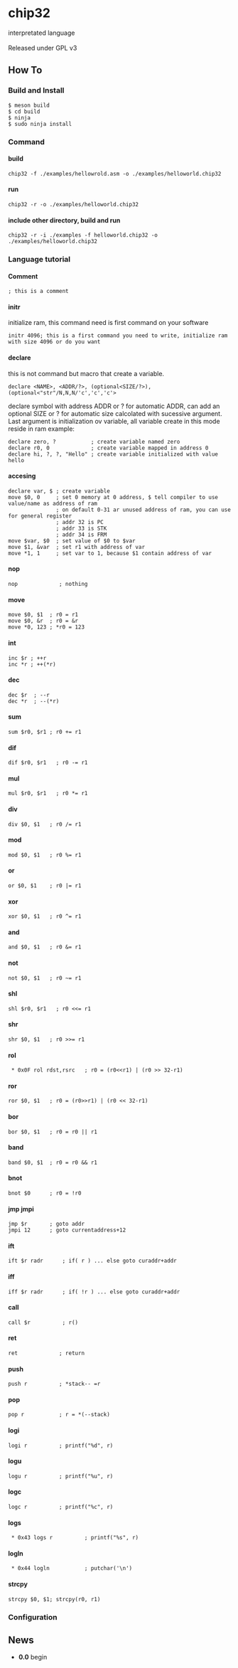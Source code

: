 # chip32

interpretated language</br>
</br>
Released under GPL v3</br>

## How To

### Build and Install
```
$ meson build
$ cd build
$ ninja
$ sudo ninja install
```

### Command
#### build
```
chip32 -f ./examples/hellowrold.asm -o ./examples/helloworld.chip32
```
#### run
```
chip32 -r -o ./examples/helloworld.chip32
```
#### include other directory, build and run
```
chip32 -r -i ./examples -f helloworld.chip32 -o ./examples/helloworld.chip32
```

### Language tutorial
#### Comment
```
; this is a comment
```
#### initr
initialize ram, this command need is first command on your software
```
initr 4096; this is a first command you need to write, initialize ram with size 4096 or do you want
```
#### declare
this is not command but macro that create a variable.
```
declare <NAME>, <ADDR/?>, (optional<SIZE/?>), (optional<"str"/N,N,N/'c','c','c'>
```
declare symbol <NAME> with address ADDR or ? for automatic ADDR, can add an optional SIZE or ? for automatic size calcolated with sucessive argument. Last argument is initialization ov variable, all variable create in this mode reside in ram
example:
```
declare zero, ?           ; create variable named zero
declare r0, 0             ; create variable mapped in address 0
declare hi, ?, ?, "Hello" ; create variable initialized with value hello
```
#### accesing
```
declare var, $ ; create variable
move $0, 0     ; set 0 memory at 0 address, $ tell compiler to use value/name as address of ram
               ; on default 0-31 ar unused address of ram, you can use for general register
               ; addr 32 is PC
               ; addr 33 is STK
               ; addr 34 is FRM
move $var, $0  ; set value of $0 to $var
move $1, &var  ; set r1 with address of var
move *1, 1     ; set var to 1, because $1 contain address of var
```

#### nop
```
nop             ; nothing 
```
#### move
```
move $0, $1  ; r0 = r1
move $0, &r  ; r0 = &r
move *0, 123 ; *r0 = 123
```

#### int
```
inc $r ; ++r
inc *r ; ++(*r)
```
#### dec
```
dec $r  ; --r
dec *r  ; --(*r)
```
#### sum
```
sum $r0, $r1 ; r0 += r1
```
#### dif
```
dif $r0, $r1   ; r0 -= r1
```
#### mul
```
mul $r0, $r1   ; r0 *= r1
```
#### div
```
div $0, $1   ; r0 /= r1
```
#### mod
```
mod $0, $1   ; r0 %= r1
```
#### or
```
or $0, $1    ; r0 |= r1
```
#### xor
```
xor $0, $1   ; r0 ^= r1
```
#### and
```
and $0, $1   ; r0 &= r1
```
#### not
```
not $0, $1   ; r0 ~= r1
```
#### shl
```
shl $r0, $r1   ; r0 <<= r1
```
#### shr
```
shr $0, $1   ; r0 >>= r1
```
#### rol
```
 * 0x0F rol rdst,rsrc   ; r0 = (r0<<r1) | (r0 >> 32-r1)
```
#### ror
```
ror $0, $1   ; r0 = (r0>>r1) | (r0 << 32-r1)
```
#### bor
```
bor $0, $1   ; r0 = r0 || r1
```
#### band
```
band $0, $1  ; r0 = r0 && r1
```
#### bnot
```
bnot $0      ; r0 = !r0
```
#### jmp jmpi
```
jmp $r       ; goto addr
jmpi 12      ; goto currentaddress+12
```
#### ift
```
ift $r radr      ; if( r ) ... else goto curaddr+addr
```
#### iff
```
iff $r radr      ; if( !r ) ... else goto curaddr+addr
```
#### call
```
call $r          ; r()
```
#### ret
```
ret             ; return
```
#### push
```
push r          ; *stack-- =r
```
#### pop
```
pop r           ; r = *(--stack)
```
#### logi
```
logi r          ; printf("%d", r)
```
#### logu
```
logu r          ; printf("%u", r)
```
#### logc
```
logc r          ; printf("%c", r)
```
#### logs
```
 * 0x43 logs r          ; printf("%s", r)
```
#### logln
```
 * 0x44 logln           ; putchar('\n')
```
#### strcpy
```
strcpy $0, $1; strcpy(r0, r1)
```

### Configuration

## News
* **0.0**  begin


